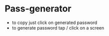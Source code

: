 # Pass-generator
- to copy just click on generated password
- to generate password tap / click on a screen
